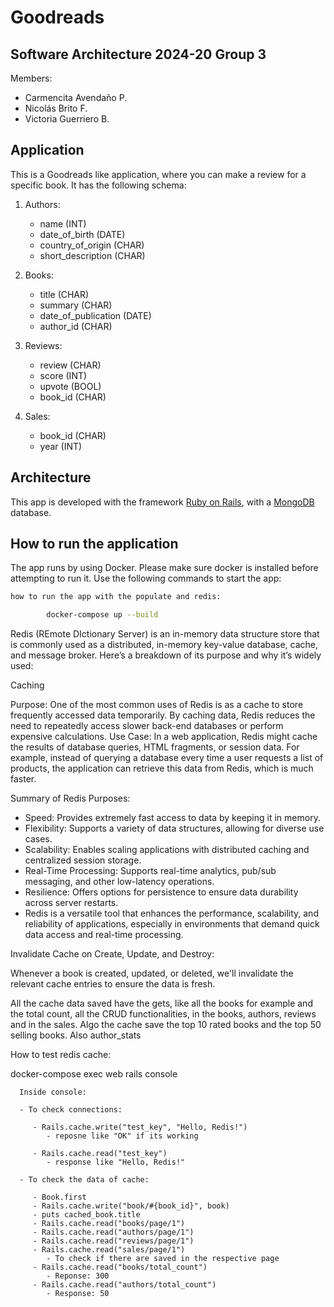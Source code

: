 # Goodreads

## Software Architecture 2024-20 Group 3

Members:

- Carmencita Avendaño P.
- Nicolás Brito F.
- Victoria Guerriero B.

## Application

This is a Goodreads like application, where you can make a review for a specific book. It has the following schema:

1. Authors:

   - name (INT)
   - date_of_birth (DATE)
   - country_of_origin (CHAR)
   - short_description (CHAR)

2. Books:

   - title (CHAR)
   - summary (CHAR)
   - date_of_publication (DATE)
   - author_id (CHAR)

3. Reviews:

   - review (CHAR)
   - score (INT)
   - upvote (BOOL)
   - book_id (CHAR)

4. Sales:
   - book_id (CHAR)
   - year (INT)

## Architecture

This app is developed with the framework [Ruby on Rails](https://rubyonrails.org/), with a [MongoDB](https://www.mongodb.com/) database.

## How to run the application

The app runs by using Docker. Please make sure docker is installed before attempting to run it. Use the following commands to start the app:

```zsh
how to run the app with the populate and redis:

        docker-compose up --build
```

Redis (REmote DIctionary Server) is an in-memory data structure store that is commonly used as a distributed, in-memory key-value database, cache, and message broker. Here’s a breakdown of its purpose and why it’s widely used:

Caching

Purpose: One of the most common uses of Redis is as a cache to store frequently accessed data temporarily. By caching data, Redis reduces the need to repeatedly access slower back-end databases or perform expensive calculations.
Use Case: In a web application, Redis might cache the results of database queries, HTML fragments, or session data. For example, instead of querying a database every time a user requests a list of products, the application can retrieve this data from Redis, which is much faster.

Summary of Redis Purposes:

- Speed: Provides extremely fast access to data by keeping it in memory.
- Flexibility: Supports a variety of data structures, allowing for diverse use cases.
- Scalability: Enables scaling applications with distributed caching and centralized session storage.
- Real-Time Processing: Supports real-time analytics, pub/sub messaging, and other low-latency operations.
- Resilience: Offers options for persistence to ensure data durability across server restarts.
- Redis is a versatile tool that enhances the performance, scalability, and reliability of applications, especially in environments that demand quick data access and real-time processing.

Invalidate Cache on Create, Update, and Destroy:

Whenever a book is created, updated, or deleted, we'll invalidate the relevant cache entries to ensure the data is fresh.

All the cache data saved have the gets, like all the books for example and the total count, all the CRUD functionalities, in the books, authors, reviews and in the sales. Algo the cache save the top 10 rated books and the top 50 selling books. Also author_stats

How to test redis cache:

docker-compose exec web rails console

      Inside console:

      - To check connections:

         - Rails.cache.write("test_key", "Hello, Redis!")
            - reposne like "OK" if its working

         - Rails.cache.read("test_key")
            - response like "Hello, Redis!"

      - To check the data of cache:

         - Book.first
         - Rails.cache.write("book/#{book_id}", book)
         - puts cached_book.title
         - Rails.cache.read("books/page/1")
         - Rails.cache.read("authors/page/1")
         - Rails.cache.read("reviews/page/1")
         - Rails.cache.read("sales/page/1")
            - To check if there are saved in the respective page
         - Rails.cache.read("books/total_count")
            - Reponse: 300
         - Rails.cache.read("authors/total_count")
            - Response: 50
